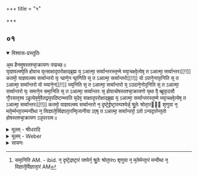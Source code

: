 +++
title = "५"

+++


## ०१


<details open><summary>विश्वास-प्रस्तुतिः</summary>

अ᳘थ हैनमुषस्तश्चा᳘क्रायणः पप्प्रच्छ॥  
या᳘ज्ञवल्क्ये᳘ति होवाच य᳘त्साक्षाद᳘परोक्षाद्ब्र᳘ह्म य᳘ ऽआत्मा᳘ सर्व्वान्तरस्त᳘म्मे व्व्या᳘चक्ष्वे᳘त्येष᳘ त ऽआत्मा᳘ सर्व्वान्तरः[[!!]] कतमो᳘ याज्ञवल्क्य सर्व्वान्तरो यः᳘ प्प्राणे᳘न प्प्रा᳘णिति स᳘ त ऽआत्मा᳘ सर्व्वान्तरो[[!!]] यो ऽपाने᳘नापा᳘निति स᳘ त ऽआत्मा᳘ सर्व्वान्तरो यो व्व्याने᳘न[[!!]] व्व्य᳘निति स᳘ त ऽआत्मा᳘ सर्व्वान्तरो य᳘ ऽउदाने᳘नोद᳘निति स᳘ त ऽआत्मा᳘ सर्व्वान्तरो यः᳘ समाने᳘न समा᳘निति स᳘ त ऽआत्मा᳘ सर्व्वान्तरः स᳘ होवाचोषस्तश्चा᳘क्रायणो य᳘था वै᳘ ब्ब्रूया᳘दसौ गौ᳘रसाव᳘श्व ऽइ᳘त्येव᳘मे᳘वैतद्व्य᳘पदिष्टम्भवति य᳘देव᳘ साक्षाद᳘परोक्षाद्ब्र᳘ह्म य᳘ ऽआत्मा᳘ सर्व्वान्तरस्त᳘म्मे व्व्या᳘चक्ष्वे᳘त्येष᳘ त ऽआत्मा᳘ सर्व्वान्तरः[[!!]] कतमो᳘ याज्ञवल्क्य सर्व्वान्तरो न᳘ दृष्टे᳘र्द्द्रष्टा᳘रम्पश्येर्न्न᳘ श्रु᳘तेः श्रोता᳘रᳫँ᳭ शृणुया न᳘ मते᳘र्म्मन्ता᳘रम्मन्वीथा न᳘ व्विज्ञाते᳘र्व्विज्ञाता᳘रम्वि᳘जानीया ऽएष᳘ त ऽआत्मा᳘ सर्व्वान्तरो᳘ ऽतो ऽन्यदा᳘र्तन्त᳘तो होषस्तश्चा᳘क्रायण ऽउ᳘परराम॥
</details>

<details><summary>मूलम् - श्रीधरादि</summary>

अ᳘थ हैनमुषस्तश्चा᳘क्रायणः पप्प्रच्छ॥  
या᳘ज्ञवल्क्ये᳘ति होवाच य᳘त्साक्षाद᳘परोक्षाद्ब्र᳘ह्म य᳘ ऽआत्मा᳘ सर्व्वान्तरस्त᳘म्मे व्व्या᳘चक्ष्वे᳘त्येष᳘ त ऽआत्मा᳘ सर्व्वान्तरः[[!!]] कतमो᳘ याज्ञवल्क्य सर्व्वान्तरो यः᳘ प्प्राणे᳘न प्प्रा᳘णिति स᳘ त ऽआत्मा᳘ सर्व्वान्तरो[[!!]] यो ऽपाने᳘नापा᳘निति स᳘ त ऽआत्मा᳘ सर्व्वान्तरो यो व्व्याने᳘न[[!!]] व्व्य᳘निति स᳘ त ऽआत्मा᳘ सर्व्वान्तरो य᳘ ऽउदाने᳘नोद᳘निति स᳘ त ऽआत्मा᳘ सर्व्वान्तरो यः᳘ समाने᳘न समा᳘निति स᳘ त ऽआत्मा᳘ सर्व्वान्तरः स᳘ होवाचोषस्तश्चा᳘क्रायणो य᳘था वै᳘ ब्ब्रूया᳘दसौ गौ᳘रसाव᳘श्व ऽइ᳘त्येव᳘मे᳘वैतद्व्य᳘पदिष्टम्भवति य᳘देव᳘ साक्षाद᳘परोक्षाद्ब्र᳘ह्म य᳘ ऽआत्मा᳘ सर्व्वान्तरस्त᳘म्मे व्व्या᳘चक्ष्वे᳘त्येष᳘ त ऽआत्मा᳘ सर्व्वान्तरः[[!!]] कतमो᳘ याज्ञवल्क्य सर्व्वान्तरो न᳘ दृष्टे᳘र्द्द्रष्टा᳘रम्पश्येर्न्न᳘ श्रु᳘तेः श्रोता᳘रᳫँ᳭ शृणुया न᳘ मते᳘र्म्मन्ता᳘रम्मन्वीथा न᳘ व्विज्ञाते᳘र्व्विज्ञाता᳘रम्वि᳘जानीया ऽएष᳘ त ऽआत्मा᳘ सर्व्वान्तरो᳘ ऽतो ऽन्यदा᳘र्तन्त᳘तो होषस्तश्चा᳘क्रायण ऽउ᳘परराम॥
</details>

<details><summary>मूलम् - Weber</summary>

अ᳘थ हैनमुषस्तश्चा᳘क्रायणः पप्रछ॥  
या᳘ज्ञवल्क्ये᳘ति होवाच य᳘त्साक्षाद᳘परोक्षाद्ब्र᳘ह्म य᳘ आत्मा᳘ सर्वान्तरस्त᳘म् मे व्या᳘चक्ष्वे᳘त्येष᳘ त आत्मा᳘ सर्वान्तरः᳘ कतमो᳘ याज्ञवल्क्य सर्वान्तरो यः᳘ प्राणे᳘न प्रा᳘णिति स᳘ त आत्मा᳘ सर्वान्तरोॗ योऽपाने᳘नापा᳘निति स᳘ त आत्मा᳘ सर्वान्तरो यो व्या᳘नेन व्य᳘निति स᳘ त आत्मा᳘ सर्वान्तरो य᳘ उदाने᳘नोद᳘निति स᳘ त आत्मा᳘ सर्वान्तरो यः᳘ समाने᳘न सम᳘निति [^wbr_1] स᳘ त आत्मा᳘ सर्वान्तरः स᳘ होवाचोषस्तश्चा᳘क्रायणो य᳘था वै᳘ ब्रूया᳘दसौ गौ᳘रसाव᳘श्व इ᳘त्येव᳘मेॗवैतद्व्य᳘पदिष्टम् भवति य᳘देव᳘ साक्षाद᳘परोक्षाद्ब्र᳘ह्म य᳘ आत्मा᳘ सर्वान्तरस्त᳘म् मे व्या᳘चक्ष्वे᳘त्येष᳘ त आत्मा᳘ सर्वान्तरः᳘ कतमो᳘ याज्ञवल्क्य सर्वान्तरो न दृ᳘ष्टेर्द्रष्टा᳘रम् पश्येर्न श्रु᳘तेः श्रोता᳘रं शृणुया न᳘ मते᳘र्मन्ता᳘रम् मन्वीथा न वि᳘ज्ञातेर्विज्ञाता᳘रं वि᳘ज्ञानीया एष᳘ त आत्मा᳘ सर्वान्तरो᳘ऽतोऽन्यदा᳘र्तं त᳘तो होषस्तश्चा᳘क्रायण उ᳘परराम॥  

[^wbr_1]: समा᳘निति AM. - ibid. न᳘ दृष्टे᳘द्रष्टा᳘रं पश्येर्न᳘ श्रु᳘तेः श्रोता᳘रᳫ शृणुया न᳘ म᳘तेर्मन्ता᳘रं मन्वीथा न᳘ विज्ञाते᳘र्विज्ञाता᳘रं AM
</details>

<details><summary>सायणः</summary>

…
</details>

